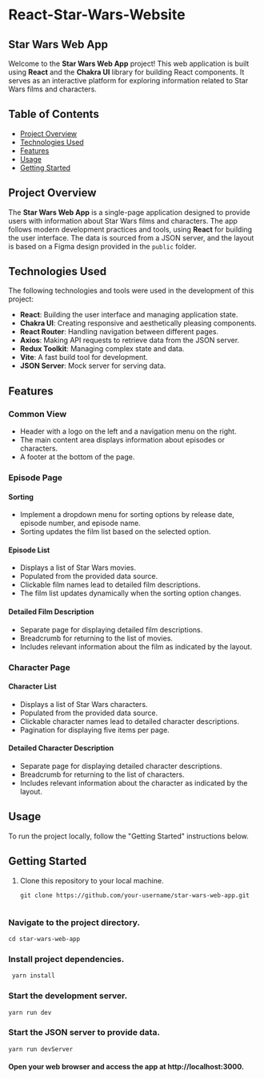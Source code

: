 # React-Star-Wars-Website

## Star Wars Web App

Welcome to the **Star Wars Web App** project! This web application is built using **React** and the **Chakra UI** library for building React components. It serves as an interactive platform for exploring information related to Star Wars films and characters.

## Table of Contents

- [Project Overview](#project-overview)
- [Technologies Used](#technologies-used)
- [Features](#features)
- [Usage](#usage)
- [Getting Started](#getting-started)


## Project Overview

The **Star Wars Web App** is a single-page application designed to provide users with information about Star Wars films and characters. The app follows modern development practices and tools, using **React** for building the user interface. The data is sourced from a JSON server, and the layout is based on a Figma design provided in the `public` folder.

## Technologies Used

The following technologies and tools were used in the development of this project:

- **React**: Building the user interface and managing application state.
- **Chakra UI**: Creating responsive and aesthetically pleasing components.
- **React Router**: Handling navigation between different pages.
- **Axios**: Making API requests to retrieve data from the JSON server.
- **Redux Toolkit**: Managing complex state and data.
- **Vite**: A fast build tool for development.
- **JSON Server**: Mock server for serving data.

## Features

### Common View

- Header with a logo on the left and a navigation menu on the right.
- The main content area displays information about episodes or characters.
- A footer at the bottom of the page.

### Episode Page

#### Sorting

- Implement a dropdown menu for sorting options by release date, episode number, and episode name.
- Sorting updates the film list based on the selected option.

#### Episode List

- Displays a list of Star Wars movies.
- Populated from the provided data source.
- Clickable film names lead to detailed film descriptions.
- The film list updates dynamically when the sorting option changes.

#### Detailed Film Description

- Separate page for displaying detailed film descriptions.
- Breadcrumb for returning to the list of movies.
- Includes relevant information about the film as indicated by the layout.

### Character Page

#### Character List

- Displays a list of Star Wars characters.
- Populated from the provided data source.
- Clickable character names lead to detailed character descriptions.
- Pagination for displaying five items per page.

#### Detailed Character Description

- Separate page for displaying detailed character descriptions.
- Breadcrumb for returning to the list of characters.
- Includes relevant information about the character as indicated by the layout.

## Usage

To run the project locally, follow the "Getting Started" instructions below.

## Getting Started

1. Clone this repository to your local machine.

   ```
   git clone https://github.com/your-username/star-wars-web-app.git


### Navigate to the project directory.

  ```
  cd star-wars-web-app
  ```


### Install project dependencies.
  ```
   yarn install
  ```


### Start the development server.
  ```
  yarn run dev
  ```

### Start the JSON server to provide data.
  ```
  yarn run devServer
  ```

#### Open your web browser and access the app at **http://localhost:3000**.
